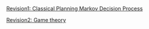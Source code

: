 [Revision1: Classical Planning  Markov Decision Process](./revision.md)

[Revision2: Game theory](./revision-2.md)